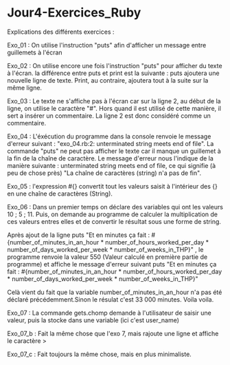 # Jour4-Exercices_Ruby

Explications des différents exercices : 

Exo_01 : On utilise l'instruction "puts" afin d'afficher un message entre guillemets à l'écran

Exo_02 : On utilise encore une fois l'instruction "puts" pour afficher du texte à l'écran. la différence entre puts et print est la suivante : puts ajoutera une nouvelle ligne de texte. Print, au contraire, ajoutera tout à la suite sur la même ligne. 

Exo_03 : Le texte ne s'affiche pas à l'écran car sur la ligne 2, au début de la ligne, on utilise le caractère "#". Hors quand il est utilisé de cette manière, il sert a insérer un commentaire. La ligne 2 est donc considéré comme un commentaire. 

Exo_04 : L'éxécution du programme dans la console renvoie le message d'erreur suivant : "exo_04.rb:2: unterminated string meets end of file". La commande "puts" ne peut pas afficher le texte car il manque un guillemet à la fin de la chaîne de caractère. Le message d'erreur nous l'indique de la manière suivante : unterminated string meets end of file, ce qui signifie (à peu de chose près) "La chaîne de caractères (string) n'a pas de fin". 

Exo_05 : l'expression #{} convertit tout les valeurs saisit à l'intérieur des {} en une chaîne de caractères (String).

Exo_06 : Dans un premier temps on déclare des variables qui ont les valeurs 10 ; 5 ; 11. Puis, on demande au programme de calculer la multiplication de ces valeurs entres elles et de convertir le résultat sous une forme de string.

Après ajout de la ligne puts "Et en minutes ça fait : #{number_of_minutes_in_an_hour * number_of_hours_worked_per_day * number_of_days_worked_per_week * number_of_weeks_in_THP}" , le programme renvoie la valeur 550 (Valeur calculé en première partie de programme) et affiche le message d'erreur suivant puts "Et en minutes ça fait : #{number_of_minutes_in_an_hour * number_of_hours_worked_per_day * number_of_days_worked_per_week * number_of_weeks_in_THP}"

Celà vient du fait que la variable number_of_minutes_in_an_hour n'a pas été déclaré précédemment.Sinon le résulat c'est 33 000 minutes. Voila voila. 

Exo_07 : La commande gets.chomp demande à l'utilisateur de saisir une valeur, puis la stocke dans une variable (ici c'est user_name)

Exo_07_b : Fait la même chose que l'exo 7, mais rajoute une ligne et affiche le caractère >

Exo_07_c : Fait toujours la même chose, mais en plus minimaliste. 



